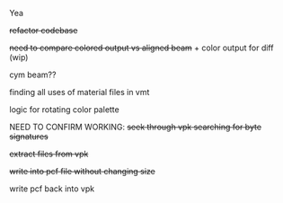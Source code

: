 Yea

~~refactor codebase~~

~~need to compare colored output vs aligned beam~~ + color output for diff (wip)

cym beam??

finding all uses of material files in vmt

logic for rotating color palette 


NEED TO CONFIRM WORKING:
~~seek through vpk searching for byte signatures~~

~~extract files from vpk~~

~~write into pcf file without changing size~~

write pcf back into vpk